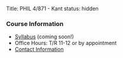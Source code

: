 Title: PHIL 4/871 - Kant
status: hidden

### Course Information ###

- [Syllabus](|filename|/pdfs/) (coming soon!)
- Office Hours: T/R 11-12 or by appointment
- [Contact Information](|filename|/pages/Contact.md)

<!-- - [Assignments](|filename|/pages/871KantAssignments.md)
    - [Tentative assignment calendar]() (this calendar is subject to change!)
    - [Paper Topics](|filename|/pages/)
 -->